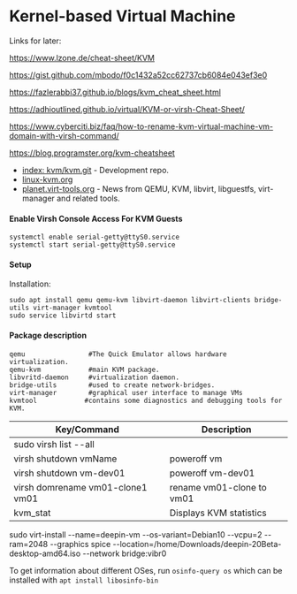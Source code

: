 # Kernel-based Virtual Machine

Links for later:


https://www.lzone.de/cheat-sheet/KVM

https://gist.github.com/mbodo/f0c1432a52cc62737cb6084e043ef3e0

https://fazlerabbi37.github.io/blogs/kvm_cheat_sheet.html

https://adhioutlined.github.io/virtual/KVM-or-virsh-Cheat-Sheet/

https://www.cyberciti.biz/faq/how-to-rename-kvm-virtual-machine-vm-domain-with-virsh-command/

https://blog.programster.org/kvm-cheatsheet

- [index: kvm/kvm.git](https://git.kernel.org/pub/scm/virt/kvm/kvm.git) - Development repo.
- [linux-kvm.org](https://www.linux-kvm.org/page/Main_Page)
- [planet.virt-tools.org](https://planet.virt-tools.org/) - News from QEMU, KVM, libvirt, libguestfs, virt-manager and related tools.

#### Enable Virsh Console Access For KVM Guests
````
systemctl enable serial-getty@ttyS0.service
systemctl start serial-getty@ttyS0.service
````

#### Setup
Installation:
````
sudo apt install qemu qemu-kvm libvirt-daemon libvirt-clients bridge-utils virt-manager kvmtool
sudo service libvirtd start
````

#### Package description
````
qemu                #The Quick Emulator allows hardware virtualization.
qemu-kvm            #main KVM package.
libvritd-daemon     #virtualization daemon.
bridge-utils        #used to create network-bridges.
virt-manager        #graphical user interface to manage VMs
kvmtool            #contains some diagnostics and debugging tools for KVM.
````

| Key/Command | Description |
| ----------- | ----------- |
| sudo virsh list --all |
| virsh shutdown vmName | poweroff vm |
| virsh shutdown vm-dev01 | poweroff vm-dev01 |
| virsh domrename vm01-clone1 vm01 | rename vm01-clone to vm01
| kvm_stat | Displays KVM statistics |


sudo virt-install --name=deepin-vm --os-variant=Debian10 --vcpu=2 --ram=2048 --graphics spice --location=/home/Downloads/deepin-20Beta-desktop-amd64.iso --network bridge:vibr0 

To get information about different OSes, run `osinfo-query os` which can be installed with `apt install libosinfo-bin`





